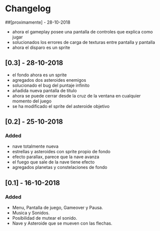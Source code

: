 # Changelog

##[proximamente] - 28-10-2018
- ahora el gameplay posee una pantalla de controles que explica como jugar
- solucionados los errores de carga de texturas entre pantalla y pantalla
- ahora el disparo es un sprite

## [0.3] - 28-10-2018
- el fondo ahora es un sprite
- agregados dos asteroides enemigos
- solucionado el bug del puntaje infinito
- añadida nueva pantalla de titulo
- ahora se puede cerrar desde la cruz de la ventana en cualquier momento del juego
- se ha modificado el sprite del asteroide objetivo

## [0.2] - 25-10-2018
### Added
- nave totalmente nueva
- estrellas y asteroides con sprite propio de fondo
- efecto parallax, parece que la nave avanza
- el fuego que sale de la nave tiene efecto
- agregados planetas y constelaciones de fondo

## [0.1] - 16-10-2018
### Added
- Menu, Pantalla de juego, Gameover y Pausa.
- Musica y Sonidos.
- Posibilidad de mutear el sonido.
- Nave y Asteroide que se mueven con las flechas.
